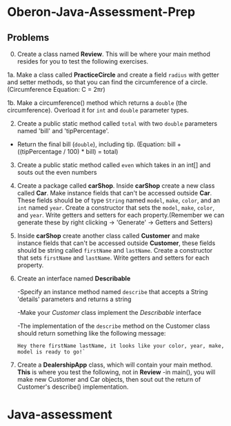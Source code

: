 # Oberon-Java-Assessment-Prep

## Problems

0. Create a class named **Review**. This will be where your main method resides for you to test the following exercises.

1a. Make a class called **PracticeCircle** and create a field `radius` with getter and setter methods, so that you can find the circumference of a circle.
(Circumference Equation: C = 2πr)

1b. Make a circumference() method which returns a `double` (the circumference). Overload it for `int` and `double` parameter types.

2. Create a public static method called `total` with two `double` parameters named 'bill' and 'tipPercentage'.
  - Return the final bill (`double`), including tip. (Equation: bill + ((tipPercentage / 100) * bill) = total)


3. Create a public static method called `even` which takes in an int[] and souts out the even numbers


4. Create a package called **carShop**. Inside **carShop** create a new class called **Car**. Make instance fields that can't be accessed outside **Car**.
   These fields should be of type `String` named `model`, `make`, `color`, and an `int` named `year`. Create a constructor that sets the `model`, `make`, `color`, and `year`. Write getters and setters for each property.(Remember we can generate these by right clicking -> 'Generate' -> Getters and Setters)


5. Inside **carShop** create another class called **Customer** and make instance fields that can't be accessed outside **Customer**,
   these fields should be string called `firstName` and `lastName`. Create a constructor that sets
   `firstName` and `lastName`. Write getters and setters for each property.


6. Create an interface named **Describable**

   -Specify an instance method named `describe` that accepts a String 'details' parameters and returns a string

   -Make your *Customer* class implement the *Describable* interface

   -The implementation of the `describe` method on the Customer class should return something like the following message:
      ```
      Hey there firstName lastName, it looks like your color, year, make, model is ready to go!`
      ```
7. Create a **DealershipApp** class, which will contain your main method. **This** is where you test the following, not in **Review**
   -in main(), you will make new Customer and Car objects, then sout out the return of Customer's describe() implementation.
    

# Java-assessment
